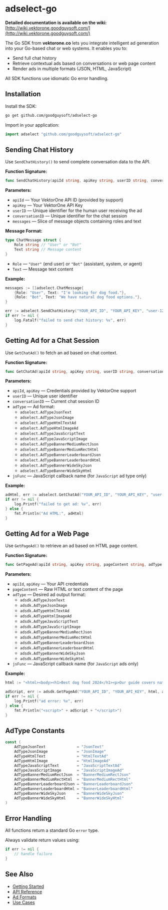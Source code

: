 # adselect-go

**Detailed documentation is available on the wiki:** [http://wiki.vektorone.goodguysoft.com/](http://wiki.vektorone.goodguysoft.com/)

The Go SDK from **vektorone.co** lets you integrate intelligent ad generation into your Go-based chat or web systems. It enables you to:

- Send full chat history
- Retrieve contextual ads based on conversations or web page content
- Render ads in multiple formats (JSON, HTML, JavaScript)

All SDK functions use idiomatic Go error handling.

## Installation

Install the SDK:

```bash
go get github.com/goodguysoft/adselect-go
```

Import in your application:

```go
import adselect "github.com/goodguysoft/adselect-go"
```

## Sending Chat History

Use `SendChatHistory()` to send complete conversation data to the API.

**Function Signature:**
```go
func SendChatHistory(apiId string, apiKey string, userID string, conversationID string, messages []adselect.ChatMessage) error
```

**Parameters:**
- `apiId` — Your VektorOne API ID (provided by support)
- `apiKey` — Your VektorOne API Key
- `userID` — Unique identifier for the human user receiving the ad
- `conversationID` — Unique identifier for the chat session
- `messages` — Slice of message objects containing roles and text

**Message Format:**
```go
type ChatMessage struct {
    Role string // "User" or "Bot"
    Text string // Message content
}
```
- `Role` — `"User"` (end user) or `"Bot"` (assistant, system, or agent)
- `Text` — Message text content

**Example:**
```go
messages := []adselect.ChatMessage{
    {Role: "User", Text: "I'm looking for dog food."},
    {Role: "Bot", Text: "We have natural dog food options."},
}

err := adselect.SendChatHistory("YOUR_API_ID", "YOUR_API_KEY", "user-123", "conv-456", messages)
if err != nil {
    log.Fatalf("failed to send chat history: %v", err)
}
```

## Getting Ad for a Chat Session

Use `GetChatAd()` to fetch an ad based on chat context.

**Function Signature:**
```go
func GetChatAd(apiId string, apiKey string, userID string, conversationID string, adType string, jsFunc string) (string, error)
```

**Parameters:**
- `apiId`, `apiKey` — Credentials provided by VektorOne support
- `userID` — Unique user identifier
- `conversationID` — Current chat session ID
- `adType` — Ad format:
  - `adselect.AdTypeJsonText`
  - `adselect.AdTypeJsonImage`
  - `adselect.AdTypeHtmlTextAd`
  - `adselect.AdTypeHtmlImageAd`
  - `adselect.AdTypeJavaScriptText`
  - `adselect.AdTypeJavaScriptImage`
  - `adselect.AdTypeBannerMediumRectJson`
  - `adselect.AdTypeBannerMediumRectHtml`
  - `adselect.AdTypeBannerLeaderboardJson`
  - `adselect.AdTypeBannerLeaderboardHtml`
  - `adselect.AdTypeBannerWideSkyJson`
  - `adselect.AdTypeBannerWideSkyHtml`
- `jsFunc` — JavaScript callback name (for `JavaScript` ad type only)

**Example:**
```go
adHtml, err := adselect.GetChatAd("YOUR_API_ID", "YOUR_API_KEY", "user-123", "conv-456", adselect.AdTypeHtmlTextAd, "")
if err != nil {
    log.Printf("failed to get ad: %v", err)
} else {
    fmt.Println("Ad HTML:", adHtml)
}
```

## Getting Ad for a Web Page

Use `GetPageAd()` to retrieve an ad based on HTML page content.

**Function Signature:**
```go
func GetPageAd(apiId string, apiKey string, pageContent string, adType adsdk.AdType, jsFunc string) (string, error)
```

**Parameters:**
- `apiId`, `apiKey` — Your API credentials
- `pageContent` — Raw HTML or text content of the page
- `adType` — Desired ad output format:
  - `adsdk.AdTypeJsonText`
  - `adsdk.AdTypeJsonImage`
  - `adsdk.AdTypeHtmlTextAd`
  - `adsdk.AdTypeHtmlImageAd`
  - `adsdk.AdTypeJavaScriptText`
  - `adsdk.AdTypeJavaScriptImage`
  - `adsdk.AdTypeBannerMediumRectJson`
  - `adsdk.AdTypeBannerMediumRectHtml`
  - `adsdk.AdTypeBannerLeaderboardJson`
  - `adsdk.AdTypeBannerLeaderboardHtml`
  - `adsdk.AdTypeBannerWideSkyJson`
  - `adsdk.AdTypeBannerWideSkyHtml`
- `jsFunc` — JavaScript callback name (for `JavaScript` ads only)

**Example:**
```go
html := "<html><body><h1>Best dog food 2024</h1><p>Our guide covers natural ingredients...</p></body></html>"

adScript, err := adsdk.GetPageAd("YOUR_API_ID", "YOUR_API_KEY", html, adsdk.AdTypeJavaScript, "renderAd")
if err != nil {
    log.Printf("ad error: %v", err)
} else {
    fmt.Println("<script>" + adScript + "</script>")
}
```

## AdType Constants

```go
const (
    AdTypeJsonText              = "JsonText"
    AdTypeJsonImage             = "JsonImage"
    AdTypeHtmlText              = "HtmlTextAd"
    AdTypeHtmlImage             = "HtmlImageAd"
    AdTypeJavaScriptText        = "JavaScriptTextAd"
    AdTypeJavaScriptImage       = "JavaScriptImageAd"
    AdTypeBannerMediumRectJson  = "BannerMediumRectJson"
    AdTypeBannerMediumRectHtml  = "BannerMediumRectHtml"
    AdTypeBannerLeaderboardJson = "BannerLeaderboardJson"
    AdTypeBannerLeaderboardHtml = "BannerLeaderboardHtml"
    AdTypeBannerWideSkyJson     = "BannerWideSkyJson"
    AdTypeBannerWideSkyHtml     = "BannerWideSkyHtml"
)
```

## Error Handling

All functions return a standard Go `error` type.

Always validate return values using:
```go
if err != nil {
    // handle failure
}
```

## See Also

- [Getting Started](http://wiki.vektorone.goodguysoft.com/doku.php?id=getting_started)
- [API Reference](http://wiki.vektorone.goodguysoft.com/doku.php?id=api_reference)
- [Ad Formats](http://wiki.vektorone.goodguysoft.com/doku.php?id=ad_formats)
- [Use Cases](http://wiki.vektorone.goodguysoft.com/doku.php?id=use_cases)
